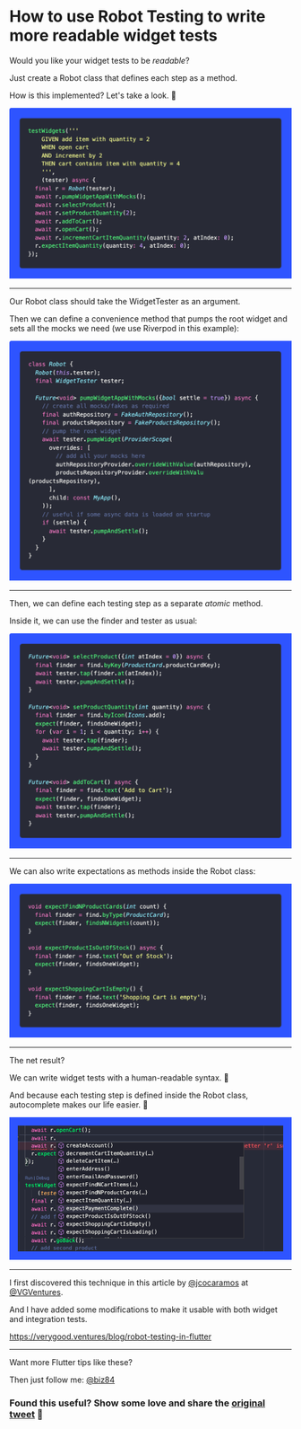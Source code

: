 # How to use Robot Testing to write more readable widget tests

Would you like your widget tests to be *readable*?

Just create a Robot class that defines each step as a method.

How is this implemented? Let's take a look. 🧵

![](020-robot-testing-1.png)

---

Our Robot class should take the WidgetTester as an argument.

Then we can define a convenience method that pumps the root widget and sets all the mocks we need (we use Riverpod in this example):

![](020-robot-testing-2.png)

---

Then, we can define each testing step as a separate *atomic* method.

Inside it, we can use the finder and tester as usual:

![](020-robot-testing-3.png)

---

We can also write expectations as methods inside the Robot class:

![](020-robot-testing-4.png)

---

The net result?

We can write widget tests with a human-readable syntax. 🎉

And because each testing step is defined inside the Robot class, autocomplete makes our life easier. 🚀

![](020-robot-testing-5.png)

----

I first discovered this technique in this article by [@jcocaramos](https://twitter.com/jcocaramos) at [@VGVentures](https://twitter.com/VGVentures).

And I have added some modifications to make it usable with both widget and integration tests.

https://verygood.ventures/blog/robot-testing-in-flutter

----

Want more Flutter tips like these?

Then just follow me: [@biz84](https://twitter.com/biz84)

### Found this useful? Show some love and share the [original tweet](https://twitter.com/biz84/status/1466053266454818826) 🙏